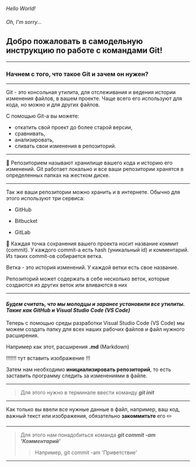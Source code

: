 *Hello World!*

###### Oh, I'm sorry...

## Добро пожаловать в самодельную инструкцию по работе с командами Git!

____
### Начнем с того, что такое Git и зачем он нужен?
____
Git - это консольная утилита, для отслеживания и ведения истории изменения файлов, в вашем проекте. Чаще всего его используют для кода, но можно и для других файлов. 

С помощью Git-a вы можете:
* откатить свой проект до более старой версии,
* сравнивать,
* анализировать,
* сливать свои изменения в репозиторий.

***
📝 Pепозиторием называют хранилище вашего кода и историю его изменений. Git работает локально и все ваши репозитории хранятся в определенных папках на жестком диске.
***

Так же ваши репозитории можно хранить и в интернете. Обычно для этого используют три сервиса:

* GitHub

* Bitbucket

* GitLab

📌 Каждая точка сохранения вашего проекта носит название коммит (commit). У каждого commit-a есть hash (уникальный id) и комментарий. Из таких commit-ов собирается ветка. 

Ветка - это история изменений. У каждой ветки есть свое название. 

Репозиторий может содержать в себе несколько веток, которые создаются из других веток или вливаются в них
____
#### _Будем считать, что мы молодцы и заранее установили все утилиты. Такие как GitHub и  Visual Studio Code (VS Code)_

Теперь с помощью среды разработки Visual Studio Code (VS Code) мы можем создать папку для всех наших рабочих файлов и файл нужного расширения.

Например как этот, расширения **.md** (Markdown)

!!!!!!! тут вставить изображение !!!


Затем нам необходимо **инициализировать репозиторий**, то есть заставить программу следить за изменениями в файле. 
***
> Для этого нужно в терминале ввести команду **_git init_**
***
Как только вы ввели все нужные данные в файл, например, ваш код, важный текст или изображения, обязательно **закоммитьте** его ✏️

____
>Для этого нам понадобиться команда **_git commit -am 'Комментарий'_**
>> Например, git commit -am 'Приветствие'
____

